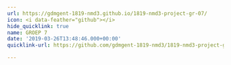 ```yaml
---
url: https://gdmgent-1819-nmd3.github.io/1819-nmd3-project-gr-07/
icon: <i data-feather="github"></i>
hide_quicklink: true
name: GROEP 7
date: '2019-03-26T13:48:46.000+00:00'
quicklink-url: https://github.com/gdmgent-1819-nmd3/1819-nmd3-project-gr-07

---
```

